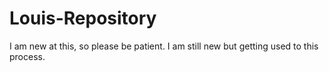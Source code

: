 # Louis-Repository
I am new at this, so please be patient.
I am still new but getting used to this process.

